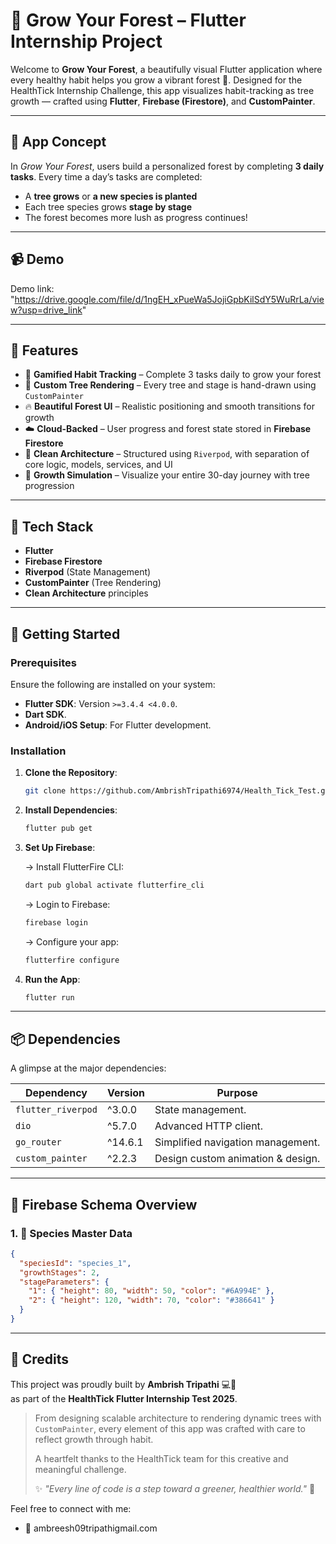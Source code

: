 # 🌳 Grow Your Forest – Flutter Internship Project

Welcome to **Grow Your Forest**, a beautifully visual Flutter application where every healthy habit helps you grow a vibrant forest 🌿. Designed for the HealthTick Internship Challenge, this app visualizes habit-tracking as tree growth — crafted using **Flutter**, **Firebase (Firestore)**, and **CustomPainter**.

---

## 📱 App Concept

In *Grow Your Forest*, users build a personalized forest by completing **3 daily tasks**. Every time a day’s tasks are completed:

- A **tree grows** or **a new species is planted**
- Each tree species grows **stage by stage**
- The forest becomes more lush as progress continues!

---

## 📹 Demo
Demo link: "https://drive.google.com/file/d/1ngEH_xPueWa5JojiGpbKilSdY5WuRrLa/view?usp=drive_link"  

---

## 🌲 Features

- 🎯 **Gamified Habit Tracking** – Complete 3 tasks daily to grow your forest  
- 🌳 **Custom Tree Rendering** – Every tree and stage is hand-drawn using `CustomPainter`
- 🔥 **Beautiful Forest UI** – Realistic positioning and smooth transitions for growth
- ☁️ **Cloud-Backed** – User progress and forest state stored in **Firebase Firestore**
- 🧠 **Clean Architecture** – Structured using `Riverpod`, with separation of core logic, models, services, and UI
- 🧪 **Growth Simulation** – Visualize your entire 30-day journey with tree progression

---

## 🔧 Tech Stack

- **Flutter**
- **Firebase Firestore**
- **Riverpod** (State Management)
- **CustomPainter** (Tree Rendering)
- **Clean Architecture** principles

---
## 🚀 Getting Started

### Prerequisites

Ensure the following are installed on your system:
- **Flutter SDK**: Version `>=3.4.4 <4.0.0`.
- **Dart SDK**.
- **Android/iOS Setup**: For Flutter development.

### Installation

1. **Clone the Repository**:
   ```bash  
   git clone https://github.com/AmbrishTripathi6974/Health_Tick_Test.git  
   ```  

2. **Install Dependencies**:
   ```bash  
   flutter pub get  
   ```  

3. **Set Up Firebase**:  

    -> Install FlutterFire CLI:
   ```bash
   dart pub global activate flutterfire_cli
   ```
   -> Login to Firebase:
   ```bash
   firebase login
   ```
   -> Configure your app:
   ```bash
   flutterfire configure
   ```   

4. **Run the App**:
   ```bash  
   flutter run  
   ```  

---  

## 📦 Dependencies

A glimpse at the major dependencies:

| Dependency            | Version | Purpose                                  |  
|-----------------------|---------|------------------------------------------|  
| `flutter_riverpod`    | ^3.0.0  | State management.                        |
| `dio`                 | ^5.7.0  | Advanced HTTP client.                    |  
| `go_router`           | ^14.6.1 | Simplified navigation management.        |  
| `custom_painter`      | ^2.2.3  | Design custom animation & design.        |  


--- 

## 🧬 Firebase Schema Overview

### 1. 🌿 Species Master Data

```json
{
  "speciesId": "species_1",
  "growthStages": 2,
  "stageParameters": {
    "1": { "height": 80, "width": 50, "color": "#6A994E" },
    "2": { "height": 120, "width": 70, "color": "#386641" }
  }
}
```  
---

## 🙌 Credits

This project was proudly built by **Ambrish Tripathi** 💻🌱  
as part of the **HealthTick Flutter Internship Test 2025**.

> From designing scalable architecture to rendering dynamic trees with `CustomPainter`, every element of this app was crafted with care to reflect growth through habit.  
>  
> A heartfelt thanks to the HealthTick team for this creative and meaningful challenge.  
>  
> ✨ *"Every line of code is a step toward a greener, healthier world."* 🌳

Feel free to connect with me:
- 📧 ambreesh09tripathigmail.com

